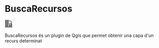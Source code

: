 # BuscaRecursos #

![](icon/icon.png)

BuscaRecursos és un plugin de Qgis que permet obtenir una capa d'un recurs determinat
